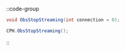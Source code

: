 ::code-group
  ```csharp [Method]
  void ObsStopStreaming(int connection = 0);
  ```
  ```csharp [Example]
  CPH.ObsStopStreaming();
  ```
::